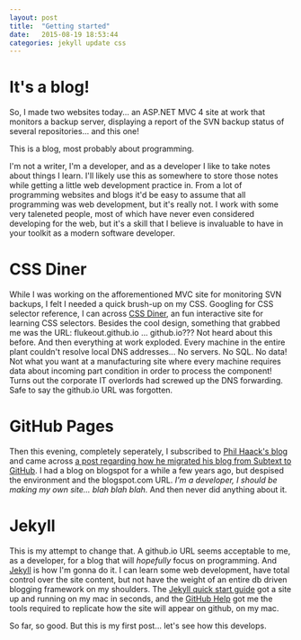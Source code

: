 ```yaml
---
layout: post
title:  "Getting started"
date:   2015-08-19 18:53:44
categories: jekyll update css
---
```

# It's a blog!
So, I made two websites today... an ASP.NET MVC 4 site at work that monitors a backup server, displaying a report of the SVN backup status of several repositories... and this one!

This is a blog, most probably about programming.

I'm not a writer, I'm a developer, and as a developer I like to take notes about things I learn. I'll likely use this as somewhere to store those notes while getting a little web development practice in. From a lot of programming websites and blogs it'd be easy to assume that all programming was web development, but it's really not. I work with some very taleneted people, most of which have never even considered developing for the web, but it's a skill that I believe is invaluable to have in your toolkit as a modern software developer. 

# CSS Diner

[css-diner]: http://flukeout.github.io
While I was working on the afforementioned MVC site for monitoring SVN backups, I felt I needed a quick brush-up on my CSS. Googling for CSS selector reference, I can across [CSS Diner][css-diner], an fun interactive site for learning CSS selectors. Besides the cool design, something that grabbed me was the URL: flukeout.github.io ... github.io??? Not heard about this before. And then everything at work exploded. Every machine in the entire plant couldn't resolve local DNS addresses... No servers. No SQL. No data! Not what you want at a manufacturing site where every machine requires data about incoming part condition in order to process the component! Turns out the corporate IT overlords had screwed up the DNS forwarding. Safe to say the github.io URL was forgotten.

# GitHub Pages

[haacked]:        http://haacked.com
[haacked-jekyll]: http://haacked.com/archive/2013/12/02/dr-jekyll-and-mr-haack/
Then this evening, completely seperately, I subscribed to [Phil Haack's blog][haacked] and came across [a post regarding how he migrated his blog from Subtext to GitHub][haacked-jekyll]. I had a blog on blogspot for a while a few years ago, but despised the environment and the blogspot.com URL. *I'm a developer, I should be making my own site... blah blah blah.* And then never did anything about it.

# Jekyll

[jekyll]:      http://jekyllrb.com/
[jekyll-qs]:   http://jekyllrb.com/docs/quickstart/
[github-help]: https://help.github.com/articles/using-jekyll-with-pages/
This is my attempt to change that. A github.io URL seems acceptable to me, as a developer, for a blog that will *hopefully* focus on programming. And [Jekyll][jekyll] is how I'm gonna do it. I can learn some web development, have total control over the site content, but not have the weight of an entire db driven blogging framework on my shoulders. The [Jekyll quick start guide][jekyll-qs] got a site up and running on my mac in seconds, and the [GitHub Help][github-help] got me the tools required to replicate how the site will appear on github, on my mac.

So far, so good. But this is my first post... let's see how this develops.
